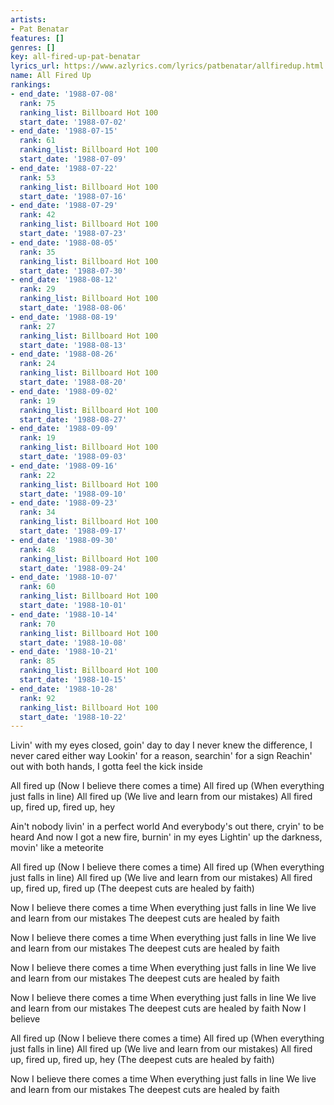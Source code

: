 ```yaml
---
artists:
- Pat Benatar
features: []
genres: []
key: all-fired-up-pat-benatar
lyrics_url: https://www.azlyrics.com/lyrics/patbenatar/allfiredup.html
name: All Fired Up
rankings:
- end_date: '1988-07-08'
  rank: 75
  ranking_list: Billboard Hot 100
  start_date: '1988-07-02'
- end_date: '1988-07-15'
  rank: 61
  ranking_list: Billboard Hot 100
  start_date: '1988-07-09'
- end_date: '1988-07-22'
  rank: 53
  ranking_list: Billboard Hot 100
  start_date: '1988-07-16'
- end_date: '1988-07-29'
  rank: 42
  ranking_list: Billboard Hot 100
  start_date: '1988-07-23'
- end_date: '1988-08-05'
  rank: 35
  ranking_list: Billboard Hot 100
  start_date: '1988-07-30'
- end_date: '1988-08-12'
  rank: 29
  ranking_list: Billboard Hot 100
  start_date: '1988-08-06'
- end_date: '1988-08-19'
  rank: 27
  ranking_list: Billboard Hot 100
  start_date: '1988-08-13'
- end_date: '1988-08-26'
  rank: 24
  ranking_list: Billboard Hot 100
  start_date: '1988-08-20'
- end_date: '1988-09-02'
  rank: 19
  ranking_list: Billboard Hot 100
  start_date: '1988-08-27'
- end_date: '1988-09-09'
  rank: 19
  ranking_list: Billboard Hot 100
  start_date: '1988-09-03'
- end_date: '1988-09-16'
  rank: 22
  ranking_list: Billboard Hot 100
  start_date: '1988-09-10'
- end_date: '1988-09-23'
  rank: 34
  ranking_list: Billboard Hot 100
  start_date: '1988-09-17'
- end_date: '1988-09-30'
  rank: 48
  ranking_list: Billboard Hot 100
  start_date: '1988-09-24'
- end_date: '1988-10-07'
  rank: 60
  ranking_list: Billboard Hot 100
  start_date: '1988-10-01'
- end_date: '1988-10-14'
  rank: 70
  ranking_list: Billboard Hot 100
  start_date: '1988-10-08'
- end_date: '1988-10-21'
  rank: 85
  ranking_list: Billboard Hot 100
  start_date: '1988-10-15'
- end_date: '1988-10-28'
  rank: 92
  ranking_list: Billboard Hot 100
  start_date: '1988-10-22'
---
```


Livin' with my eyes closed, goin' day to day
I never knew the difference, I never cared either way
Lookin' for a reason, searchin' for a sign
Reachin' out with both hands, I gotta feel the kick inside

All fired up
(Now I believe there comes a time)
All fired up
(When everything just falls in line)
All fired up
(We live and learn from our mistakes)
All fired up, fired up, fired up, hey

Ain't nobody livin' in a perfect world
And everybody's out there, cryin' to be heard
And now I got a new fire, burnin' in my eyes
Lightin' up the darkness, movin' like a meteorite

All fired up
(Now I believe there comes a time)
All fired up
(When everything just falls in line)
All fired up
(We live and learn from our mistakes)
All fired up, fired up, fired up
(The deepest cuts are healed by faith)

Now I believe there comes a time
When everything just falls in line
We live and learn from our mistakes
The deepest cuts are healed by faith

Now I believe there comes a time
When everything just falls in line
We live and learn from our mistakes
The deepest cuts are healed by faith

Now I believe there comes a time
When everything just falls in line
We live and learn from our mistakes
The deepest cuts are healed by faith

Now I believe there comes a time
When everything just falls in line
We live and learn from our mistakes
The deepest cuts are healed by faith
Now I believe

All fired up
(Now I believe there comes a time)
All fired up
(When everything just falls in line)
All fired up
(We live and learn from our mistakes)
All fired up, fired up, fired up, hey
(The deepest cuts are healed by faith)

Now I believe there comes a time
When everything just falls in line
We live and learn from our mistakes
The deepest cuts are healed by faith



